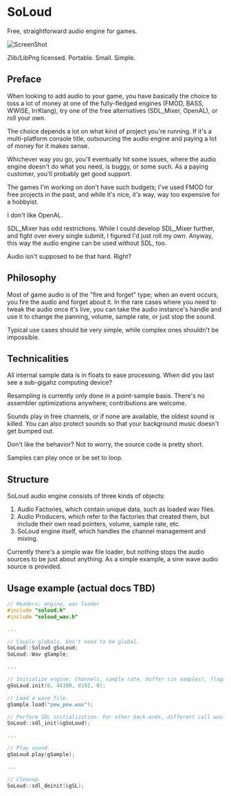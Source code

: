SoLoud
======

Free, straightforward audio engine for games.

![ScreenShot](https://raw.github.com/jarikomppa/soloud/master/soloud.png)

Zlib/LibPng licensed. Portable. Small. Simple.

Preface
-------

When looking to add audio to your game, you have basically the choice to toss a lot of money at
one of the fully-fledged engines (FMOD, BASS, WWISE, IrrKlang), try one of the free alternatives
(SDL_Mixer, OpenAL), or roll your own.

The choice depends a lot on what kind of project you're running. If it's a multi-platform 
console title, outsourcing the audio engine and paying a lot of money for it makes sense. 

Whichever way you go, you'll eventually hit some issues, where the audio engine doesn't do what
you need, is buggy, or some such. As a paying customer, you'll probably get good support.

The games I'm working on don't have such budgets; I've used FMOD for free projects in the past,
and while it's nice, it's way, way too expensive for a hobbyist.

I don't like OpenAL. 

SDL_Mixer has odd restrictions. While I could develop SDL_Mixer further, and fight over every 
single submit, I figured I'd just roll my own. Anyway, this way the audio engine can be used
without SDL, too.

Audio isn't supposed to be that hard. Right?

Philosophy
----------

Most of game audio is of the "fire and forget" type; when an event occurs, you fire the audio
and forget about it. In the rare cases where you need to tweak the audio once it's live, you 
can take the audio instance's handle and use it to change the panning, volume, sample rate,
or just stop the sound.

Typical use cases should be very simple, while complex ones shouldn't be impossible.

Technicalities
--------------

All internal sample data is in floats to ease processing. When did you last see a sub-gigahz 
computing device?

Resampling is currently only done in a point-sample basis. There's no assembler optimizations
anywhere; contributions are welcome.

Sounds play in free channels, or if none are available, the oldest sound is killed. You can 
also protect sounds so that your background music doesn't get bumped out.

Don't like the behavior? Not to worry, the source code is pretty short.

Samples can play once or be set to loop.

Structure
---------

SoLoud audio engine consists of three kinds of objects:

1. Audio Factories, which contain unique data, such as loaded wav files.
2. Audio Producers, which refer to the factories that created them, but include their own read pointers, volume, sample rate, etc.
3. SoLoud engine itself, which handles the channel management and mixing.

Currently there's a simple wav file loader, but nothing stops the audio sources to be just about anything. As a simple example,
a sine wave audio source is provided.

Usage example (actual docs TBD)
-------------------------------
```C++
// Headers; engine, wav loader
#include "soloud.h"
#include "soloud_wav.h"

...

// Couple globals. Don't need to be global.
SoLoud::Soloud gSoLoud;
SoLoud::Wav gSample;

...

// Initialize engine. Channels, sample rate, buffer (in samples), flags.
gSoLoud.init(8, 44100, 8192, 0);

// Load a wave file.
gSample.load("pew_pew.wav");

// Perform SDL initialization. For other back-ends, different call would be made.
SoLoud::sdl_init(&gSoLoud);

...

// Play sound.
gSoLoud.play(gSample);

...

// Cleanup.
SoLoud::sdl_deinit(&gSL);

```
